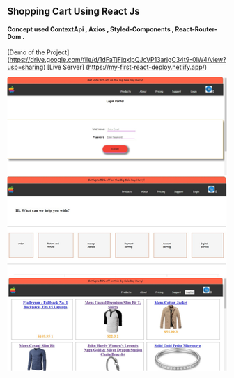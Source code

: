 ## Shopping Cart Using React Js
#### Concept used ContextApi , Axios , Styled-Components , React-Router-Dom .

[Demo of the Project] (https://drive.google.com/file/d/1dFaTjFjqxlpQJcVP13arjgC34t9-0lW4/view?usp=sharing)
[Live Server] (https://my-first-react-deploy.netlify.app/)

![Image of Yaktocat](https://github.com/amananku26/Basic-Shopping-Cart/blob/main/public/images/image1.jpg)
![Image of Yaktocat](https://github.com/amananku26/Basic-Shopping-Cart/blob/main/public/images/imag2.jpg)
![Image of Yaktocat](https://github.com/amananku26/Basic-Shopping-Cart/blob/main/public/images/image3.jpg)